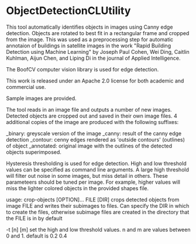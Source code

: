 # ObjectDetectionCLUtility
This tool automatically identifies objects in images using Canny edge detection. Objects are rotated to best fit in a rectangular frame and cropped from the image. 
This was used as a preprocessing step for automatic annotaion of  buildings in satellite images in the work "Rapid Building Detection using Machine Learning"
by Joseph Paul Cohen, Wei Ding, Caitlin Kuhlman, Aijun Chen, and Liping Di in the journal of Applied Intelligence. 

The BoofCV computer vision library is used for edge detection. 

This work is released under an Apache 2.0 license for both academic and commercial use.

Sample images are provided.

The tool reads in an image file and outputs a number of new images. Detected objects are cropped out and saved in their own image files. 4 additional copies of the image are produced with the following suffixes:

_binary: greyscale version of the image
_canny: result of the canny edge detection
_contour: cenny edges rendered as 'outside contours' (outlines) of object
_annotated: original image with the outlines of the detected objects superimposed.

Hysteresis thresholding is used for edge detection. High and low threshold values can be specified as command line arguments. A large high threshold will filter out noise in some images, but miss detail in others. These parameteers should be tuned per image. For example, higher values will miss the lighter colored objects in the provided shapes file.

usage: crop-objects [OPTION]... FILE [DIR]
crops detected objects from image FILE and writes their subimages to files. Can specify the DIR in which to create the files, 
otherwise subimage files are created in the directory that the FILE is in by default 

-t [n] [m] 		set the high and low threshold values. n and m are values between 0 and 1. default is 0.2 0.4
